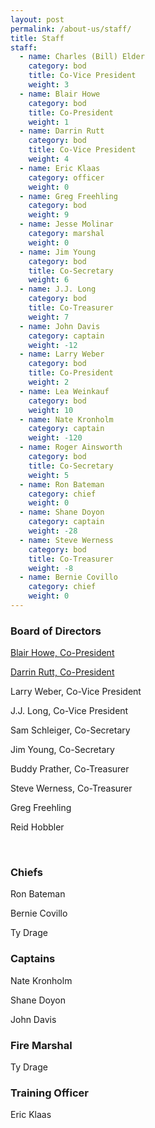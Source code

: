 ```yaml
---
layout: post
permalink: /about-us/staff/
title: Staff
staff:
  - name: Charles (Bill) Elder
    category: bod
    title: Co-Vice President
    weight: 3
  - name: Blair Howe
    category: bod
    title: Co-President
    weight: 1
  - name: Darrin Rutt
    category: bod
    title: Co-Vice President
    weight: 4
  - name: Eric Klaas
    category: officer
    weight: 0
  - name: Greg Freehling
    category: bod
    weight: 9
  - name: Jesse Molinar
    category: marshal
    weight: 0
  - name: Jim Young
    category: bod
    title: Co-Secretary
    weight: 6
  - name: J.J. Long
    category: bod
    title: Co-Treasurer
    weight: 7
  - name: John Davis
    category: captain
    weight: -12
  - name: Larry Weber
    category: bod
    title: Co-President
    weight: 2
  - name: Lea Weinkauf
    category: bod
    weight: 10
  - name: Nate Kronholm
    category: captain
    weight: -120
  - name: Roger Ainsworth
    category: bod
    title: Co-Secretary
    weight: 5
  - name: Ron Bateman
    category: chief
    weight: 0
  - name: Shane Doyon
    category: captain
    weight: -28
  - name: Steve Werness
    category: bod
    title: Co-Treasurer
    weight: -8
  - name: Bernie Covillo
    category: chief
    weight: 0
---
```



<div class="clearfix"><div class="col-one"><h3 class="staff-header">Board of Directors</h3><div itemscope="" class="clearfix staff-content"><p itemprop="name"><span class="job-title"></span><a href="javascript:void(location.href='mailto:'+String.fromCharCode(98,104,111,119,101,64,102,114,102,114,46,99,111))">Blair Howe, <span class="job-title">Co-President</span></a></p></div><div itemscope="" class="clearfix staff-content"><p itemprop="name"><a href="javascript:void(location.href='mailto:'+String.fromCharCode(100,114,117,116,116,64,102,114,102,114,46,99,111))">Darrin Rutt, <span class="job-title">Co-President</span></a></p><p itemprop="name">Larry Weber, <span class="job-title">Co-Vice President</span></p></div><div itemscope="" class="clearfix staff-content"><p itemprop="name">J.J. Long, <span class="job-title">Co-Vice President</span></p></div><div itemscope="" class="clearfix staff-content"><p itemprop="name"><span class="job-title"></span>Sam Schleiger, <span class="job-title">Co-Secretary</span></p></div><div itemscope="" class="clearfix staff-content"><p itemprop="name">Jim Young, <span class="job-title">Co-Secretary</span></p></div><div itemscope="" class="clearfix staff-content"><p itemprop="name">Buddy Prather, <span class="job-title">Co-Treasurer</span></p><p itemprop="name">Steve Werness, <span class="job-title">Co-Treasurer</span></p><p itemprop="name">Greg Freehling</p><p itemprop="name">Reid Hobbler</p></div><div itemscope="" class="clearfix staff-content">&nbsp;</div></div><div class="col-two"><h3 class="staff-header">Chiefs</h3><div itemscope="" class="clearfix staff-content"><p itemprop="name">Ron Bateman</p></div><div itemscope="" class="clearfix staff-content"><p itemprop="name">Bernie Covillo</p><p itemprop="name">Ty Drage</p></div><h3 class="staff-header">Captains</h3><div itemscope="" class="clearfix staff-content"><p itemprop="name">Nate Kronholm</p></div><div itemscope="" class="clearfix staff-content"><p itemprop="name">Shane Doyon</p></div><div itemscope="" class="clearfix staff-content"><p itemprop="name">John Davis</p></div><h3 class="staff-header">Fire Marshal</h3><div itemscope="" class="clearfix staff-content"><p itemprop="name">Ty Drage</p></div><h3 class="staff-header">Training Officer</h3><div itemscope="" class="clearfix staff-content"><p itemprop="name">Eric Klaas</p></div></div></div>